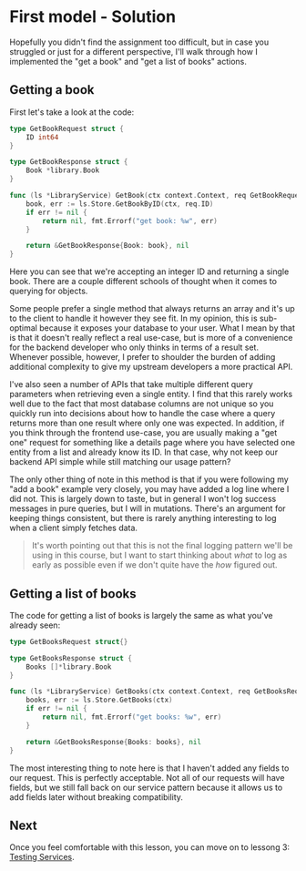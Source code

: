 # First model - Solution

Hopefully you didn't find the assignment too difficult, but in case you
struggled or just for a different perspective, I'll walk through how I
implemented the "get a book" and "get a list of books" actions.

## Getting a book

First let's take a look at the code:

```go
type GetBookRequest struct {
	ID int64
}

type GetBookResponse struct {
	Book *library.Book
}

func (ls *LibraryService) GetBook(ctx context.Context, req GetBookRequest) (*GetBookResponse, error) {
	book, err := ls.Store.GetBookByID(ctx, req.ID)
	if err != nil {
		return nil, fmt.Errorf("get book: %w", err)
	}

	return &GetBookResponse{Book: book}, nil
}
```

Here you can see that we're accepting an integer ID and returning a single book.
There are a couple different schools of thought when it comes to querying for
objects.

Some people prefer a single method that always returns an array and
it's up to the client to handle it however they see fit. In my opinion, this is
sub-optimal because it exposes your database to your user. What I mean by that
is that it doesn't really reflect a real use-case, but is more of a convenience
for the backend developer who only thinks in terms of a result set. Whenever
possible, however, I prefer to shoulder the burden of adding additional
complexity to give my upstream developers a more practical API.

I've also seen a number of APIs that take multiple different query parameters
when retrieving even a single entity. I find that this rarely works well due to
the fact that most database columns are not unique so you quickly run into
decisions about how to handle the case where a query returns more than one
result where only one was expected. In addition, if you think through the
frontend use-case, you are usually making a "get one" request for something like
a details page where you have selected one entity from a list and already know
its ID. In that case, why not keep our backend API simple while still matching
our usage pattern?

The only other thing of note in this method is that if you were following my
"add a book" example very closely, you may have added a log line where I did
not. This is largely down to taste, but in general I won't log success messages
in pure queries, but I will in mutations. There's an argument for keeping things
consistent, but there is rarely anything interesting to log when a client simply
fetches data.

> It's worth pointing out that this is not the final logging pattern we'll be
> using in this course, but I want to start thinking about _what_ to log as
> early as possible even if we don't quite have the _how_ figured out.

## Getting a list of books

The code for getting a list of books is largely the same as what you've already
seen:

```go
type GetBooksRequest struct{}

type GetBooksResponse struct {
	Books []*library.Book
}

func (ls *LibraryService) GetBooks(ctx context.Context, req GetBooksRequest) (*GetBooksResponse, error) {
	books, err := ls.Store.GetBooks(ctx)
	if err != nil {
		return nil, fmt.Errorf("get books: %w", err)
	}

	return &GetBooksResponse{Books: books}, nil
}
```

The most interesting thing to note here is that I haven't added any fields to
our request. This is perfectly acceptable. Not all of our requests will have
fields, but we still fall back on our service pattern because it allows us to
add fields later without breaking compatibility.

## Next

Once you feel comfortable with this lesson, you can move on to lessong 3:
[Testing Services](../03-testing-services-begin).
